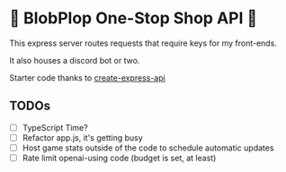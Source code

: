 # 🌈 BlobPlop One-Stop Shop API 🍦

This express server routes requests that require keys for my front-ends.

It also houses a discord bot or two.

Starter code thanks to [create-express-api](https://github.com/w3cj/create-express-api#readme)

## TODOs

- [ ] TypeScript Time?
- [ ] Refactor app.js, it's getting busy
- [ ] Host game stats outside of the code to schedule automatic updates
- [ ] Rate limit openai-using code (budget is set, at least)
